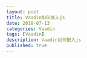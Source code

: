 ```yaml
---
layout: post
title: Vaadin如何嵌入js
date: 2018-07-13
categories: Vaadin
tags: [Vaadin]
description: Vaadin如何嵌入js
published: true
---
```


